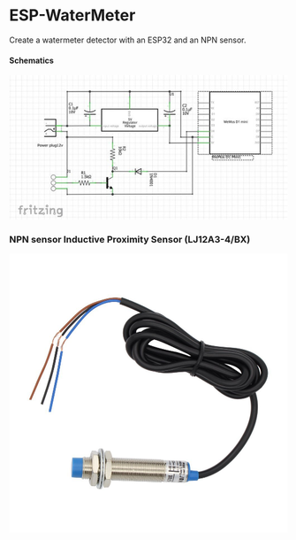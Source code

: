 # ESP-WaterMeter
Create a watermeter detector with an ESP32 and an NPN sensor.

#### Schematics 
![](/Schematics-watermeter.jpg "Schematics")

### NPN sensor  Inductive Proximity Sensor (LJ12A3-4/BX)
![](/inductieve-npn-sensor.jpg "Inductive Proximity Sensor (LJ12A3-4/BX)")
